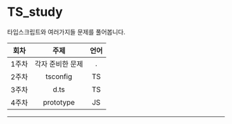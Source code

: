 # TS_study     
타입스크립트와 여러가지들 문제를 풀어봅니다.
   
|회차|주제|언어|
|:------:|:-------------------:|:-----------------:|
|1주차|각자 준비한 문제|.|
|2주차|tsconfig|TS|
|3주차|d.ts|TS|
|4주차|prototype|JS|

***
